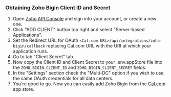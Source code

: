 ### Obtaining Zoho Bigin Client ID and Secret

1. Open [Zoho API Console](https://api-console.zoho.com/) and sign into your account, or create a new one.
2. Click "ADD CLIENT" button top right and select "Server-based Applications".
3. Set the Redirect URL for OAuth `<Cal.com URL>/api/integrations/zoho-bigin/callback` replacing Cal.com URL with the URI at which your application runs.
4. Go to tab "Client Secret" tab.
5. Now copy the Client ID and Client Secret to your .env.appStore file into the `ZOHO_BIGIN_CLIENT_ID` and `ZOHO_BIGIN_CLIENT_SECRET` fields.
6. In the "Settings" section check the "Multi-DC" option if you wish to use the same OAuth credentials for all data centers.
7. You're good to go. Now you can easily add Zoho Bigin from the [Cal.com](https://cal.com) app store.
